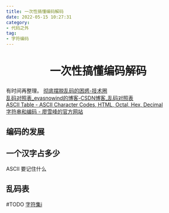 ```yaml
---
title: 一次性搞懂编码解码
date: 2022-05-15 10:27:31
category:
- 代码之外
tag:
- 字符编码
---
```


<!-- more -->
<div align="center" style="font-size:1.4em;"><h2><strong> 一次性搞懂编码解码</strong></h2></div>

有时间再整理。
[彻底摆脱乱码的困惑-技术圈](https://jishuin.proginn.com/p/763bfbd3281a)<br/>
[乱码对照表_evasnowind的博客-CSDN博客_乱码对照表](https://blog.csdn.net/evasnowind/article/details/115735854)<br/>
[ASCII Table - ASCII Character Codes, HTML, Octal, Hex, Decimal](https://www.asciitable.com/)<br/>
[字符串和编码 - 廖雪峰的官方网站](https://www.liaoxuefeng.com/wiki/1016959663602400/1017075323632896)
## 编码的发展
## 一个汉字占多少

ASCII 要记住什么
## 乱码表
#TODO [字符集i](https://www.bilibili.com/video/BV1xD4y1y7yc/?is_story_h5=false&p=1&share_from=ugc&share_medium=android_b&share_plat=android&share_source=QQ&share_tag=s_i&timestamp=1665843137&unique_k=w9PnVf2&vd_source=a0d402ebd11a93f3c464aac028dae938)